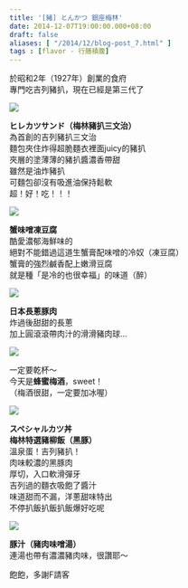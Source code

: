 ```yaml
---
title: '[豬] とんかつ 銀座梅林'
date: 2014-12-07T19:00:00.000+08:00
draft: false
aliases: [ "/2014/12/blog-post_7.html" ]
tags : [flavor - 行膳積腹]
---
```


於昭和2年（1927年）創業的食府  
專門吃吉列豬扒，現在已經是第三代了  

![](/images/tonkatsuginzabairin.jpg)

**ヒレカツサンド（梅林豬扒三文治）**  
為首創的吉列豬扒三文治  
麵包夾住炸得超脆麵衣裡面juicy的豬扒  
夾層的塗薄薄的豬扒醬濃香帶甜  
雖然是油炸豬扒  
可麵包卻沒有吸進油保持鬆軟  
超！好！吃！！！  

![](/images/tonkatsuginzabairin1.jpg)

**蟹味噌凍豆腐**  
酷愛濃郁海鮮味的  
絕對不能錯過這道生蟹膏配味噌的冷奴（凍豆腐）  
蟹膏的強烈鹹香配上嫩滑豆腐  
就是種「是冷的也很幸福」的味道（醉）  

![](/images/tonkatsuginzabairin2.jpg)

**日本長蔥豚肉**  
炸過後甜甜的長蔥  
加上圓滾滾帶肉汁的滑滑豬肉球...  

![](/images/tonkatsuginzabairin3.jpg)

一定要乾杯～  
今天是**蜂蜜梅酒**，sweet！  
（梅酒很甜，一定要加冰喔）  

![](/images/tonkatsuginzabairin4.jpg)

**スペシャルカツ丼**  
**梅林特選豬柳飯（黑豚）**  
溫泉蛋！吉列豬扒！  
肉味較濃的黑豚肉  
厚切，入口軟滑彈牙  
吉列過的麵衣吸飽了醬汁  
味道甜而不漏，洋蔥甜味特出  
不停扒飯扒飯扒飯爆好吃呢  

![](/images/tonkatsuginzabairin5.jpg)

**豚汁（豬肉味噌湯）**  
連湯也帶有濃濃豬肉味，很讚耶～  
  
飽飽，多謝F請客

